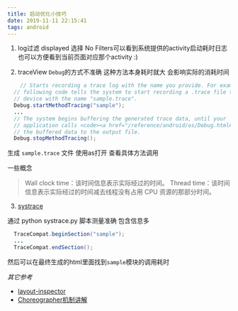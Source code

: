 ```yaml
---
title: 启动优化小技巧
date: 2019-11-11 22:15:41
tags: android
---
```



1. log过滤 displayed 选择 No Filters可以看到系统提供的activity启动耗时日志 也可以方便看到当前页面对应那个activity   :)
<!-- more -->
2. traceView
  `Debug`的方式不准确 这种方法本身耗时就大 会影响实际的消耗时间
  ```java
      // Starts recording a trace log with the name you provide. For example, the
    // following code tells the system to start recording a .trace file to the
    // device with the name "sample.trace".
    Debug.startMethodTracing("sample");
    ...
    // The system begins buffering the generated trace data, until your
    // application calls <code><a href="/reference/android/os/Debug.html#stopMethodTracing()">stopMethodTracing()</a></code>, at which time it writes
    // the buffered data to the output file.
    Debug.stopMethodTracing();
  ```
  生成 `sample.trace` 文件 使用as打开 查看具体方法调用

  一些概念
  > Wall clock time：该时间信息表示实际经过的时间。
  > Thread time：该时间信息表示实际经过的时间减去线程没有占用 CPU 资源的那部分时间。

3. [systrace](https://developer.android.com/topic/performance/tracing/command-line)
   
  通过 python systrace.py 脚本测量准确 包含信息多
  ```java
    TraceCompat.beginSection("sample");
    ...
    TraceCompat.endSection();
  ```
  然后可以在最终生成的html里面找到`sample`模块的调用耗时

*其它参考*
- [layout-inspector](https://developer.android.google.cn/studio/debug/layout-inspector)
- [Choreographer机制讲解](https://www.androidperformance.com/2019/10/22/Android-Choreographer/)